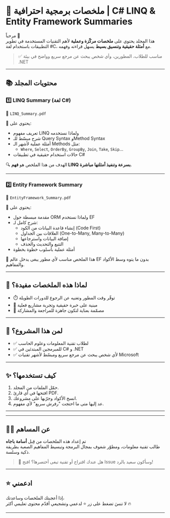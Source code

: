 # 🧾 ملخصات برمجية احترافية | C# LINQ & Entity Framework Summaries

مرحباً 👋  
هذا المجلد يحتوي على **ملخصات مركّزة وعملية** لأهم التقنيات المستخدمة في تطوير التطبيقات باستخدام لغة #C، مع **أمثلة حقيقية وتنسيق بسيط** يسهل قراءته وفهمه.

> ✅ مناسب للطلاب، المطورين، وأي شخص يبحث عن مرجع سريع وواضح في بيئة .NET

---

## 📚 محتويات المجلد

### 1️⃣ **LINQ Summary (لغة C#)**

📄 `LINQ_Summary.pdf`

🔹 يحتوي على:
- تعريف مفهوم LINQ ولماذا نستخدمه
- شرح مبسّط للـ Query Syntax وMethod Syntax
- أمثلة عملية لأشهر الـ Methods مثل:
  - `Where`, `Select`, `OrderBy`, `GroupBy`, `Join`, `Take`, `Skip`...
- حالات استخدام حقيقية في تطبيقات C#

🔍 الهدف من هذا الملخص هو **فهم LINQ بسرعة وتنفيذ أمثلتها مباشرة**.

---

### 2️⃣ **Entity Framework Summary**

📄 `EntityFramework_Summary.pdf`

🔹 يحتوي على:
- مقدمة مبسطة حول ORM ولماذا نستخدم EF
- شرح كامل لـ:
  - إنشاء قاعدة البيانات من الكود (Code First)
  - العلاقات بين الجداول (One-to-Many, Many-to-Many)
  - إضافة البيانات واسترجاعها
  - التتبع والتحديث والحذف
- أمثلة عملية بأسلوب خطوة بخطوة

🚀 هذا الملخص مناسب لأي مطور يبغى يدخل عالم EF بدون ما يتوه وسط الأكواد والمفاهيم.

---

## 🧠 لماذا هذه الملخصات مفيدة؟

- ⏱️ توفّر وقت المطور وتغنيه عن الرجوع للدورات الطويلة
- 📎 مبنية على خبرة حقيقية وتجربة مشاريع فعلية
- 📘 مصمّمة بعناية لتكون جاهزة للمراجعة والمشاركة

---

## 📌 لمن هذا المشروع؟

- ✅ لطلاب تقنية المعلومات وعلوم الحاسب
- ✅ للمبرمجين المبتدئين في C# و .NET
- ✅ لأي شخص يبحث عن مرجع سريع ومبسّط لأشهر تقنيات Microsoft

---

## ✨ كيف تستخدمها؟

1. حمّل الملفات من المجلد.
2. افتحها في أي قارئ PDF.
3. انسخ الأكواد وجرّبها على مشروعك.
4. عد إليها متى ما احتجت "رفرش سريع" لأي مفهوم.
---
---
## 👨‍💻 عن المساهم

تم إعداد هذه الملخصات من قِبل **أسامة باجاه**  
طالب تقنية معلومات، ومطوّر شغوف بمجال البرمجة وتبسيط المفاهيم الصعبة بطريقة ذكية وسلسة.

> 💬 هل عندك اقتراح أو تقنية تبغى أختصرها؟ افتح Issue وسأكون سعيد بالرد!

---

## ⭐ ادعمني

إذا أعجبتك الملخصات وساعدتك،  
لا تنسَ تضغط على زر ⭐ لدعمي وتشجيعي أقدّم محتوى تعليمي أكثر 🔥

---
